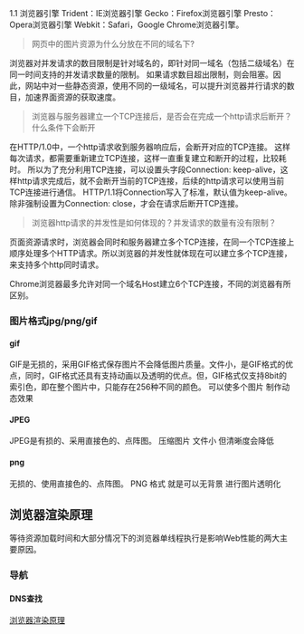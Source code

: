 1.1 浏览器引擎
Trident：IE浏览器引擎
Gecko：Firefox浏览器引擎
Presto：Opera浏览器引擎
Webkit：Safari，Google Chrome浏览器引擎。


> 网页中的图片资源为什么分放在不同的域名下?

浏览器对并发请求的数目限制是针对域名的，即针对同一域名（包括二级域名）在同一时间支持的并发请求数量的限制。
如果请求数目超出限制，则会阻塞。因此，网站中对一些静态资源，使用不同的一级域名，可以提升浏览器并行请求的数目，加速界面资源的获取速度。


> 浏览器与服务器建立一个TCP连接后，是否会在完成一个http请求后断开？什么条件下会断开

在HTTP/1.0中，一个http请求收到服务器响应后，会断开对应的TCP连接。
这样每次请求，都需要重新建立TCP连接，这样一直重复建立和断开的过程，比较耗时。
所以为了充分利用TCP连接，可以设置头字段Connection: keep-alive，这样http请求完成后，就不会断开当前的TCP连接，后续的http请求可以使用当前TCP连接进行通信。
HTTP/1.1将Connection写入了标准，默认值为keep-alive。除非强制设置为Connection: close，才会在请求后断开TCP连接。


> 浏览器http请求的并发性是如何体现的？并发请求的数量有没有限制？

页面资源请求时，浏览器会同时和服务器建立多个TCP连接，在同一个TCP连接上顺序处理多个HTTP请求。所以浏览器的并发性就体现在可以建立多个TCP连接，来支持多个http同时请求。

Chrome浏览器最多允许对同一个域名Host建立6个TCP连接，不同的浏览器有所区别。

### 图片格式jpg/png/gif

#### gif
GIF是无损的，采用GIF格式保存图片不会降低图片质量。文件小，是GIF格式的优点，同时，GIF格式还具有支持动画以及透明的优点。但，GIF格式仅支持8bit的索引色，即在整个图片中，只能存在256种不同的颜色。
可以使多个图片 制作动态效果

#### JPEG
JPEG是有损的、采用直接色的、点阵图。
压缩图片 文件小 但清晰度会降低

#### png
无损的、使用直接色的、点阵图。
PNG 格式 就是可以无背景 进行图片透明化


## 浏览器渲染原理
等待资源加载时间和大部分情况下的浏览器单线程执行是影响Web性能的两大主要原因。

### 导航
#### DNS查找
[浏览器渲染原理](https://developer.mozilla.org/zh-CN/docs/Web/Performance/%E6%B5%8F%E8%A7%88%E5%99%A8%E6%B8%B2%E6%9F%93%E9%A1%B5%E9%9D%A2%E7%9A%84%E5%B7%A5%E4%BD%9C%E5%8E%9F%E7%90%86)
